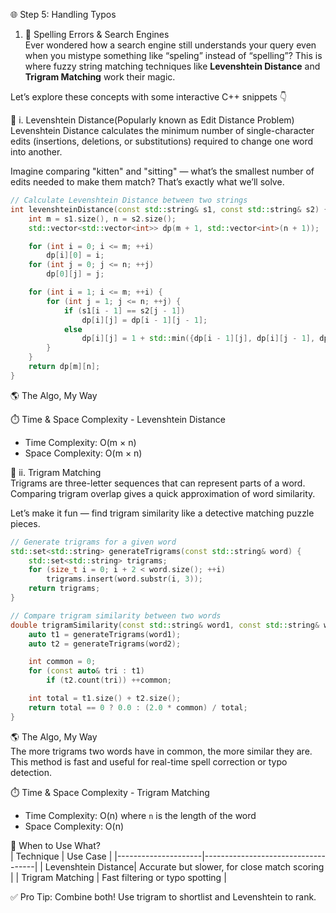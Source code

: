 
🌐 Step 5: Handling Typos

1. 🧠 Spelling Errors & Search Engines  
Ever wondered how a search engine still understands your query even when you mistype something like “speling” instead of “spelling”? This is where fuzzy string matching techniques like **Levenshtein Distance** and **Trigram Matching** work their magic.

Let’s explore these concepts with some interactive C++ snippets 👇

📌 i. Levenshtein Distance(Popularly known as Edit Distance Problem)
Levenshtein Distance calculates the minimum number of single-character edits (insertions, deletions, or substitutions) required to change one word into another.

Imagine comparing "kitten" and "sitting" — what’s the smallest number of edits needed to make them match? That’s exactly what we’ll solve.

```cpp
// Calculate Levenshtein Distance between two strings
int levenshteinDistance(const std::string& s1, const std::string& s2) {
    int m = s1.size(), n = s2.size();
    std::vector<std::vector<int>> dp(m + 1, std::vector<int>(n + 1));

    for (int i = 0; i <= m; ++i)
        dp[i][0] = i;
    for (int j = 0; j <= n; ++j)
        dp[0][j] = j;

    for (int i = 1; i <= m; ++i) {
        for (int j = 1; j <= n; ++j) {
            if (s1[i - 1] == s2[j - 1])
                dp[i][j] = dp[i - 1][j - 1];
            else
                dp[i][j] = 1 + std::min({dp[i - 1][j], dp[i][j - 1], dp[i - 1][j - 1]});
        }
    }
    return dp[m][n];
}
```

🌎 The Algo, My Way  


⏱️ Time & Space Complexity - Levenshtein Distance  
- Time Complexity: O(m × n)  
- Space Complexity: O(m × n)  

📌 ii. Trigram Matching  
Trigrams are three-letter sequences that can represent parts of a word. Comparing trigram overlap gives a quick approximation of word similarity.

Let’s make it fun — find trigram similarity like a detective matching puzzle pieces.

```cpp
// Generate trigrams for a given word
std::set<std::string> generateTrigrams(const std::string& word) {
    std::set<std::string> trigrams;
    for (size_t i = 0; i + 2 < word.size(); ++i)
        trigrams.insert(word.substr(i, 3));
    return trigrams;
}

// Compare trigram similarity between two words
double trigramSimilarity(const std::string& word1, const std::string& word2) {
    auto t1 = generateTrigrams(word1);
    auto t2 = generateTrigrams(word2);

    int common = 0;
    for (const auto& tri : t1)
        if (t2.count(tri)) ++common;

    int total = t1.size() + t2.size();
    return total == 0 ? 0.0 : (2.0 * common) / total;
}
```

🌎 The Algo, My Way  
The more trigrams two words have in common, the more similar they are. This method is fast and useful for real-time spell correction or typo detection.

⏱️ Time & Space Complexity - Trigram Matching  
- Time Complexity: O(n) where `n` is the length of the word  
- Space Complexity: O(n)  

🔄 When to Use What?  
| Technique           | Use Case                          |
|---------------------|------------------------------------|
| Levenshtein Distance| Accurate but slower, for close match scoring |
| Trigram Matching    | Fast filtering or typo spotting    |

✅ Pro Tip: Combine both! Use trigram to shortlist and Levenshtein to rank.
